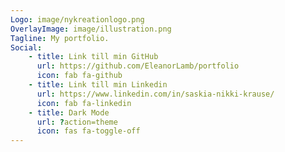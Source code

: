 ```yaml
---
Logo: image/nykreationlogo.png
OverlayImage: image/illustration.png
Tagline: My portfolio.
Social:
    - title: Link till min GitHub
      url: https://github.com/EleanorLamb/portfolio
      icon: fab fa-github
    - title: Link till min Linkedin
      url: https://www.linkedin.com/in/saskia-nikki-krause/
      icon: fab fa-linkedin
    - title: Dark Mode
      url: ?action=theme
      icon: fas fa-toggle-off
---
```

